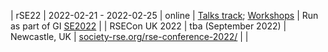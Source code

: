 | rSE22 | 2022-02-21 - 2022-02-25 | online | [Talks track](https://se-2022.gi.de/program/rse-workshops-und-bof); [Workshops](https://se-2022.gi.de/rse22workshops) | Run as part of GI [SE2022](https://se-2022.gi.de/) |
| RSECon UK 2022 | tba (September 2022) | Newcastle, UK | [society-rse.org/rse-conference-2022/](https://society-rse.org/rse-conference-2022/) |  |
